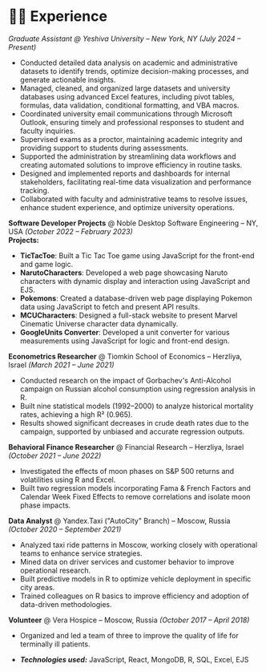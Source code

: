# 👨‍💻 Experience

*Graduate Assistant @ Yeshiva University – New York, NY (July 2024 – Present)*
- Conducted detailed data analysis on academic and administrative datasets to identify trends, optimize decision-making processes, and generate actionable insights.
- Managed, cleaned, and organized large datasets and university databases using advanced Excel features, including pivot tables, formulas, data validation, conditional formatting, and VBA macros.
- Coordinated university email communications through Microsoft Outlook, ensuring timely and professional responses to student and faculty inquiries.
- Supervised exams as a proctor, maintaining academic integrity and providing support to students during assessments.
- Supported the administration by streamlining data workflows and creating automated solutions to improve efficiency in routine tasks.
- Designed and implemented reports and dashboards for internal stakeholders, facilitating real-time data visualization and performance tracking.
- Collaborated with faculty and administrative teams to resolve issues, enhance student experience, and optimize university operations.

**Software Developer Projects** @ Noble Desktop Software Engineering – NY, USA *(October 2022 – February 2023)*  
**Projects:**  
- **TicTacToe**: Built a Tic Tac Toe game using JavaScript for the front-end and game logic.  
- **NarutoCharacters**: Developed a web page showcasing Naruto characters with dynamic display and interaction using JavaScript and EJS.  
- **Pokemons**: Created a database-driven web page displaying Pokemon data using JavaScript to fetch and present API results.  
- **MCUCharacters**: Designed a full-stack website to present Marvel Cinematic Universe character data dynamically.  
- **GoogleUnits Converter**: Developed a unit converter for various measurements using JavaScript for logic and front-end design.  

**Econometrics Researcher** @ Tiomkin School of Economics – Herzliya, Israel *(March 2021 – June 2021)*  
- Conducted research on the impact of Gorbachev's Anti-Alcohol campaign on Russian alcohol consumption using regression analysis in R.  
- Built nine statistical models (1992–2000) to analyze historical mortality rates, achieving a high R² (0.965).  
- Results showed significant decreases in crude death rates due to the campaign, supported by unbiased and accurate regression outputs.  

**Behavioral Finance Researcher** @ Financial Research – Herzliya, Israel *(October 2021 – June 2022)*  
- Investigated the effects of moon phases on S&P 500 returns and volatilities using R and Excel.  
- Built two regression models incorporating Fama & French Factors and Calendar Week Fixed Effects to remove correlations and isolate moon phase impacts.  

**Data Analyst** @ Yandex.Taxi ("AutoCity" Branch) – Moscow, Russia *(October 2020 – September 2021)*  
- Analyzed taxi ride patterns in Moscow, working closely with operational teams to enhance service strategies.  
- Mined data on driver services and customer behavior to improve operational research.  
- Built predictive models in R to optimize vehicle deployment in specific city areas.  
- Trained colleagues on R basics to improve efficiency and adoption of data-driven methodologies.  

**Volunteer** @ Vera Hospice – Moscow, Russia *(October 2017 – April 2018)*  
- Organized and led a team of three to improve the quality of life for terminally ill patients.  

- _**Technologies used:**_ JavaScript, React, MongoDB, R, SQL, Excel, EJS  
